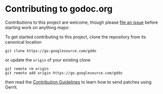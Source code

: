# Contributing to godoc.org

Contributions to this project are welcome, though please
[file an issue](https://github.com/golang/gddo/issues/new)
before starting work on anything major.

To get started contributing to this project,
clone the repository from its canonical location

    git clone https://go.googlesource.com/gddo

or update the `origin` of your existing clone

    git remote rm origin
    git remote add origin https://go.googlesource.com/gddo

then read the [Contribution Guidelines](https://golang.org/doc/contribute.html)
to learn how to send patches using Gerrit.

